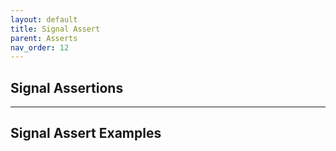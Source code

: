 ```yaml
---
layout: default
title: Signal Assert
parent: Asserts
nav_order: 12
---
```


## Signal Assertions


---
## Signal Assert Examples
